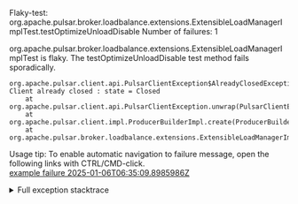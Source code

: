         
Flaky-test: org.apache.pulsar.broker.loadbalance.extensions.ExtensibleLoadManagerImplTest.testOptimizeUnloadDisable
Number of failures: 1

org.apache.pulsar.broker.loadbalance.extensions.ExtensibleLoadManagerImplTest is flaky. The testOptimizeUnloadDisable test method fails sporadically.

```
org.apache.pulsar.client.api.PulsarClientException$AlreadyClosedException: Client already closed : state = Closed
	at org.apache.pulsar.client.api.PulsarClientException.unwrap(PulsarClientException.java:1071)
	at org.apache.pulsar.client.impl.ProducerBuilderImpl.create(ProducerBuilderImpl.java:89)
	at org.apache.pulsar.broker.loadbalance.extensions.ExtensibleLoadManagerImplTest.testOptimizeUnloadDisable(ExtensibleLoadManagerImplTest.java:766)
```

Usage tip: To enable automatic navigation to failure message, open the following links with CTRL/CMD-click.  
[example failure 2025-01-06T06:35:09.8985986Z](https://github.com/apache/pulsar/actions/runs/12627438315/job/35182043148#step:9:2742)  


<details>
<summary>Full exception stacktrace</summary>
<code><pre>
org.apache.pulsar.client.api.PulsarClientException$AlreadyClosedException: Client already closed : state = Closed
	at org.apache.pulsar.client.api.PulsarClientException.unwrap(PulsarClientException.java:1071)
	at org.apache.pulsar.client.impl.ProducerBuilderImpl.create(ProducerBuilderImpl.java:89)
	at org.apache.pulsar.broker.loadbalance.extensions.ExtensibleLoadManagerImplTest.testOptimizeUnloadDisable(ExtensibleLoadManagerImplTest.java:766)
	at org.apache.pulsar.broker.loadbalance.extensions.ExtensibleLoadManagerImplTest.testOptimizeUnloadDisable(ExtensibleLoadManagerImplTest.java:744)
	at java.base/jdk.internal.reflect.DirectMethodHandleAccessor.invoke(DirectMethodHandleAccessor.java:103)
	at java.base/java.lang.reflect.Method.invoke(Method.java:580)
	at org.testng.internal.invokers.MethodInvocationHelper.invokeMethod(MethodInvocationHelper.java:139)
	at org.testng.internal.invokers.InvokeMethodRunnable.runOne(InvokeMethodRunnable.java:47)
	at org.testng.internal.invokers.InvokeMethodRunnable.call(InvokeMethodRunnable.java:76)
	at org.testng.internal.invokers.InvokeMethodRunnable.call(InvokeMethodRunnable.java:11)
	at java.base/java.util.concurrent.FutureTask.run(FutureTask.java:317)
	at java.base/java.util.concurrent.ThreadPoolExecutor.runWorker(ThreadPoolExecutor.java:1144)
	at java.base/java.util.concurrent.ThreadPoolExecutor$Worker.run(ThreadPoolExecutor.java:642)
	at java.base/java.lang.Thread.run(Thread.java:1583)

</pre></code>
</details>

